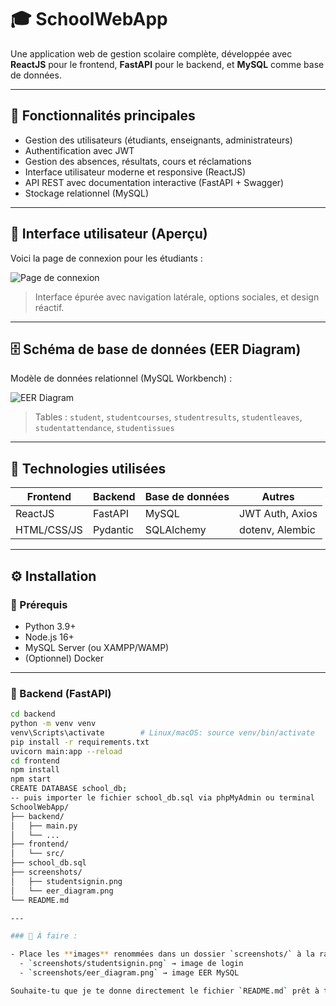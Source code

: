 # 🎓 SchoolWebApp

Une application web de gestion scolaire complète, développée avec **ReactJS** pour le frontend, **FastAPI** pour le backend, et **MySQL** comme base de données.

---

## 🚀 Fonctionnalités principales

- Gestion des utilisateurs (étudiants, enseignants, administrateurs)
- Authentification avec JWT
- Gestion des absences, résultats, cours et réclamations
- Interface utilisateur moderne et responsive (ReactJS)
- API REST avec documentation interactive (FastAPI + Swagger)
- Stockage relationnel (MySQL)

---

## 📸 Interface utilisateur (Aperçu)

Voici la page de connexion pour les étudiants :

![Page de connexion](./screenshots/studentsignin.png)

> Interface épurée avec navigation latérale, options sociales, et design réactif.

---

## 🗄️ Schéma de base de données (EER Diagram)

Modèle de données relationnel (MySQL Workbench) :

![EER Diagram](./screenshots/eer_diagram.png)

> Tables : `student`, `studentcourses`, `studentresults`, `studentleaves`, `studentattendance`, `studentissues`

---

## 🧱 Technologies utilisées

| Frontend       | Backend      | Base de données | Autres              |
|----------------|--------------|------------------|----------------------|
| ReactJS        | FastAPI      | MySQL            | JWT Auth, Axios      |
| HTML/CSS/JS    | Pydantic     | SQLAlchemy        | dotenv, Alembic     |

---

## ⚙️ Installation

### 📌 Prérequis

- Python 3.9+
- Node.js 16+
- MySQL Server (ou XAMPP/WAMP)
- (Optionnel) Docker

---

### 🔧 Backend (FastAPI)

```bash
cd backend
python -m venv venv
venv\Scripts\activate        # Linux/macOS: source venv/bin/activate
pip install -r requirements.txt
uvicorn main:app --reload
cd frontend
npm install
npm start
CREATE DATABASE school_db;
-- puis importer le fichier school_db.sql via phpMyAdmin ou terminal
SchoolWebApp/
├── backend/
│   ├── main.py
│   └── ...
├── frontend/
│   └── src/
├── school_db.sql
├── screenshots/
│   ├── studentsignin.png
│   └── eer_diagram.png
└── README.md

---

### 📁 À faire :

- Place les **images** renommées dans un dossier `screenshots/` à la racine du projet :
  - `screenshots/studentsignin.png` → image de login
  - `screenshots/eer_diagram.png` → image EER MySQL

Souhaite-tu que je te donne directement le fichier `README.md` prêt à télécharger ?

